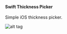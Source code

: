 <h4>Swift Thickness Picker</h4>

Simple iOS thickness picker.

![alt tag](https://raw.github.com/maximbilan/SwiftThicknessPicker/master/img/img1.png)

